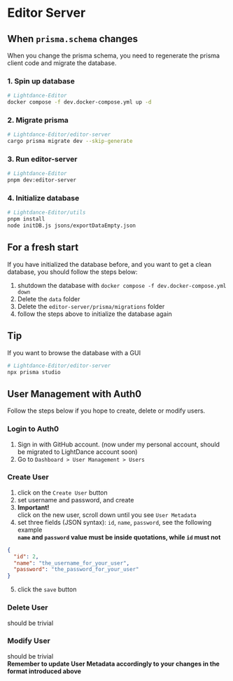 # Editor Server

## When `prisma.schema` changes

When you change the prisma schema, you need to regenerate the prisma client code and migrate the database.

### 1. Spin up database

```sh
# Lightdance-Editor
docker compose -f dev.docker-compose.yml up -d
```

### 2. Migrate prisma

```sh
# Lightdance-Editor/editor-server
cargo prisma migrate dev --skip-generate
```

### 3. Run editor-server

```sh
# Lightdance-Editor
pnpm dev:editor-server
```

### 4. Initialize database

```sh
# Lightdance-Editor/utils
pnpm install
node initDB.js jsons/exportDataEmpty.json
```

## For a fresh start

If you have initialized the database before, and you want to get a clean database, you should follow the steps below:

1. shutdown the database with `docker compose -f dev.docker-compose.yml down`
2. Delete the `data` folder
3. Delete the `editor-server/prisma/migrations` folder
4. follow the steps above to initialize the database again

## Tip

If you want to browse the database with a GUI

```sh
# Lightdance-Editor/editor-server
npx prisma studio
```

## User Management with Auth0

Follow the steps below if you hope to create, delete or modify users.

### Login to Auth0
1. Sign in with GitHub account. (now under my personal account, should be migrated to LightDance account soon)
2. Go to `Dashboard > User Management > Users`

### Create User
1. click on the `Create User` button
2. set username and password, and create
3. **Important!** \
click on the new user, scroll down until you see `User Metadata`
4. set three fields (JSON syntax): `id`, `name`, `password`, see the following example\
**`name` and `password` value must be inside quotations, while `id` must not**
```json
{
  "id": 2,
  "name": "the_username_for_your_user",
  "password": "the_password_for_your_user"
}
```
5. click the `save` button

### Delete User
should be trivial

### Modify User
should be trivial\
**Remember to update User Metadata accordingly to your changes in the format introduced above**
